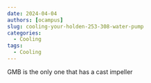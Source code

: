 ```yaml
---
date: 2024-04-04
authors: [ocampus]
slug: cooling-your-holden-253-308-water-pump
categories:
  - Cooling
tags:
  - Cooling
---
```


GMB is the only one that has a cast impeller
